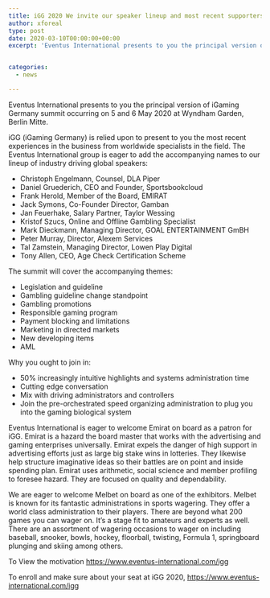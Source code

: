 ```yaml
---
title: iGG 2020 We invite our speaker lineup and most recent supporters and exhibitors
author: xforeal 
type: post
date: 2020-03-10T00:00:00+00:00
excerpt: 'Eventus International presents to you the principal version of iGaming Germany summit occurring on 5 and 6 May 2020 at Wyndham Garden, Berlin Mitte '


categories:
  - news

---
```

Eventus International presents to you the principal version of iGaming Germany summit occurring on 5 and 6 May 2020 at Wyndham Garden, Berlin Mitte. 

iGG (iGaming Germany) is relied upon to present to you the most recent experiences in the business from worldwide specialists in the field. The Eventus International group is eager to add the accompanying names to our lineup of industry driving global speakers: 

  * Christoph Engelmann, Counsel, DLA Piper 
  * Daniel Gruederich, CEO and Founder, Sportsbookcloud 
  * Frank Herold, Member of the Board, EMIRAT 
  * Jack Symons, Co-Founder Director, Gamban 
  * Jan Feuerhake, Salary Partner, Taylor Wessing 
  * Kristof Szucs, Online and Offline Gambling Specialist 
  * Mark Dieckmann, Managing Director, GOAL ENTERTAINMENT GmBH 
  * Peter Murray, Director, Alexem Services 
  * Tal Zamstein, Managing Director, Lowen Play Digital 
  * Tony Allen, CEO, Age Check Certification Scheme 

The summit will cover the accompanying themes: 

  * Legislation and guideline 
  * Gambling guideline change standpoint 
  * Gambling promotions 
  * Responsible gaming program 
  * Payment blocking and limitations 
  * Marketing in directed markets 
  * New developing items 
  * AML 

Why you ought to join in: 

  * 50&percnt; increasingly intuitive highlights and systems administration time 
  * Cutting edge conversation 
  * Mix with driving administrators and controllers 
  * Join the pre-orchestrated speed organizing administration to plug you into the gaming biological system 

Eventus International is eager to welcome Emirat on board as a patron for iGG. Emirat is a hazard the board master that works with the advertising and gaming enterprises universally. Emirat expels the danger of high support in advertising efforts just as large big stake wins in lotteries. They likewise help structure imaginative ideas so their battles are on point and inside spending plan. Emirat uses arithmetic, social science and member profiling to foresee hazard. They are focused on quality and dependability. 

We are eager to welcome Melbet on board as one of the exhibitors. Melbet is known for its fantastic administrations in sports wagering. They offer a world class administration to their players. There are beyond what 200 games you can wager on. It&#8217;s a stage fit to amateurs and experts as well. There are an assortment of wagering occasions to wager on including baseball, snooker, bowls, hockey, floorball, twisting, Formula 1, springboard plunging and skiing among others. 

To View the motivation https://www.eventus-international.com/igg 

To enroll and make sure about your seat at iGG 2020, https://www.eventus-international.com/igg